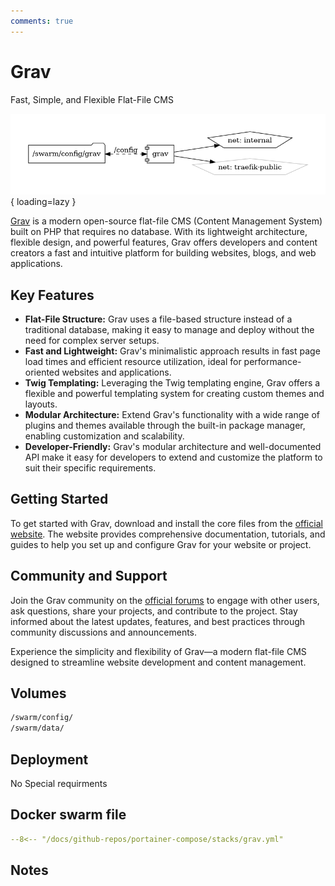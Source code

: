 ```yaml
---
comments: true
---
```


# Grav

Fast, Simple, and Flexible Flat-File CMS

![grav diagram](../assets/diagrams/grav.png){ loading=lazy }

[Grav](https://getgrav.org/) is a modern open-source flat-file CMS (Content Management System) built on PHP that requires no database. With its lightweight architecture, flexible design, and powerful features, Grav offers developers and content creators a fast and intuitive platform for building websites, blogs, and web applications.

## Key Features

- **Flat-File Structure:** Grav uses a file-based structure instead of a traditional database, making it easy to manage and deploy without the need for complex server setups.
- **Fast and Lightweight:** Grav's minimalistic approach results in fast page load times and efficient resource utilization, ideal for performance-oriented websites and applications.
- **Twig Templating:** Leveraging the Twig templating engine, Grav offers a flexible and powerful templating system for creating custom themes and layouts.
- **Modular Architecture:** Extend Grav's functionality with a wide range of plugins and themes available through the built-in package manager, enabling customization and scalability.
- **Developer-Friendly:** Grav's modular architecture and well-documented API make it easy for developers to extend and customize the platform to suit their specific requirements.

## Getting Started

To get started with Grav, download and install the core files from the [official website](https://getgrav.org/). The website provides comprehensive documentation, tutorials, and guides to help you set up and configure Grav for your website or project.

## Community and Support

Join the Grav community on the [official forums](https://discourse.getgrav.org/) to engage with other users, ask questions, share your projects, and contribute to the project. Stay informed about the latest updates, features, and best practices through community discussions and announcements.

Experience the simplicity and flexibility of Grav—a modern flat-file CMS designed to streamline website development and content management.


## Volumes

```bash
/swarm/config/
/swarm/data/
```

## Deployment
No Special requirments

## Docker swarm file
``` yaml linenums="1" 
--8<-- "/docs/github-repos/portainer-compose/stacks/grav.yml"
```

## Notes

